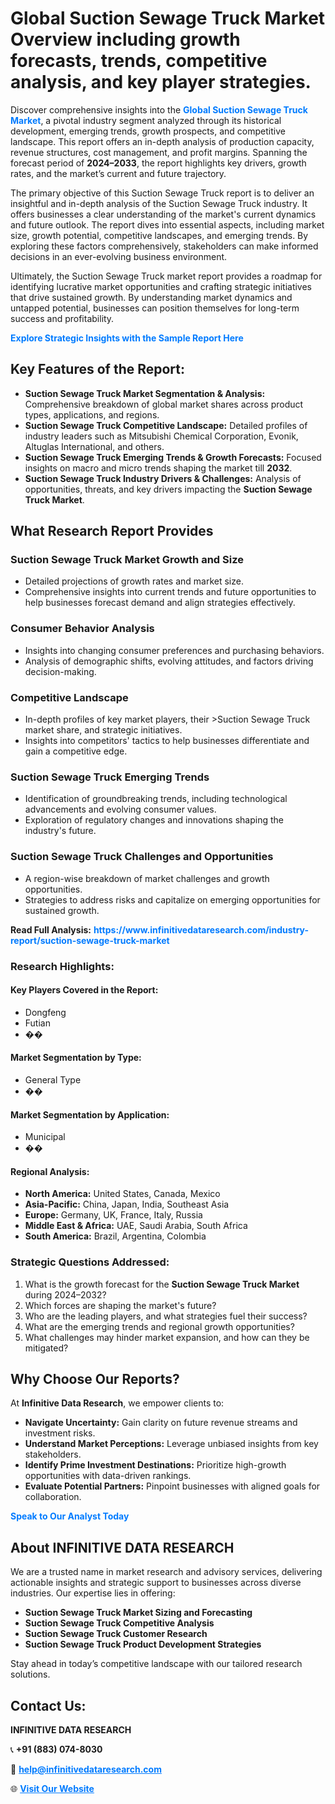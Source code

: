 <h1>Global Suction Sewage Truck Market Overview including growth forecasts, trends, competitive analysis, and key player strategies.</h1>
<p>
Discover comprehensive insights into the 
<a href="https://www.infinitivedataresearch.com/industry-report/suction-sewage-truck-market" rel="dofollow" style="color: #007BFF; text-decoration: none;"><strong>Global Suction Sewage Truck Market</strong></a>, a pivotal industry segment analyzed through its historical development, emerging trends, growth prospects, and competitive landscape. This report offers an in-depth analysis of production capacity, revenue structures, cost management, and profit margins. Spanning the forecast period of <strong>2024–2033</strong>, the report highlights key drivers, growth rates, and the market’s current and future trajectory.
</p>
<p>
The primary objective of this Suction Sewage Truck report is to deliver an insightful and in-depth analysis of the Suction Sewage Truck industry. It offers businesses a clear understanding of the market's current dynamics and future outlook. The report dives into essential aspects, including market size, growth potential, competitive landscapes, and emerging trends. By exploring these factors comprehensively, stakeholders can make informed decisions in an ever-evolving business environment.
</p>
<p>
Ultimately, the Suction Sewage Truck market report provides a roadmap for identifying lucrative market opportunities and crafting strategic initiatives that drive sustained growth. By understanding market dynamics and untapped potential, businesses can position themselves for long-term success and profitability.
</p>
<p>
<a href="https://www.infinitivedataresearch.com/request-sample/reportId=105068" style="color: #007BFF; text-decoration: none;"><strong>Explore Strategic Insights with the Sample Report Here</strong></a>
</p>

<h2>Key Features of the Report:</h2>
<ul>
<li><strong>Suction Sewage Truck Market Segmentation & Analysis:</strong> Comprehensive breakdown of global market shares across product types, applications, and regions.</li>
<li><strong>Suction Sewage Truck Competitive Landscape:</strong> Detailed profiles of industry leaders such as Mitsubishi Chemical Corporation, Evonik, Altuglas International, and others.</li>
<li><strong>Suction Sewage Truck Emerging Trends & Growth Forecasts:</strong> Focused insights on macro and micro trends shaping the market till <strong>2032</strong>.</li>
<li><strong>Suction Sewage Truck Industry Drivers & Challenges:</strong> Analysis of opportunities, threats, and key drivers impacting the <strong>Suction Sewage Truck Market</strong>.</li>
</ul>

<h2>What Research Report Provides</h2>
<h3>Suction Sewage Truck Market Growth and Size</h3>
<ul>
<li>Detailed projections of growth rates and market size.</li>
<li>Comprehensive insights into current trends and future opportunities to help businesses forecast demand and align strategies effectively.</li>
</ul>

<h3>Consumer Behavior Analysis</h3>
<ul>
<li>Insights into changing consumer preferences and purchasing behaviors.</li>
<li>Analysis of demographic shifts, evolving attitudes, and factors driving decision-making.</li>
</ul>

<h3>Competitive Landscape</h3>
<ul>
<li>In-depth profiles of key market players, their >Suction Sewage Truck market share, and strategic initiatives.</li>
<li>Insights into competitors' tactics to help businesses differentiate and gain a competitive edge.</li>
</ul>

<h3>Suction Sewage Truck Emerging Trends</h3>
<ul>
<li>Identification of groundbreaking trends, including technological advancements and evolving consumer values.</li>
<li>Exploration of regulatory changes and innovations shaping the industry's future.</li>
</ul>

<h3>Suction Sewage Truck Challenges and Opportunities</h3>
<ul>
<li>A region-wise breakdown of market challenges and growth opportunities.</li>
<li>Strategies to address risks and capitalize on emerging opportunities for sustained growth.</li>
</ul>
<p><strong>Read Full Analysis:</strong> <a href="https://www.infinitivedataresearch.com/industry-report/suction-sewage-truck-market" rel="dofollow" style="color: #007BFF; text-decoration: none;"><strong>https://www.infinitivedataresearch.com/industry-report/suction-sewage-truck-market</strong></a></p>
<h3>Research Highlights:</h3>
<h4>Key Players Covered in the Report:</h4>
<ul><li>Dongfeng</li><li>Futian</li><li>��</li></ul>
<h4>Market Segmentation by Type:</h4>
<ul><li>General Type</li><li>��</li></ul>
<h4>Market Segmentation by Application:</h4>
<ul><li>Municipal</li><li>��</li></ul>

<h4>Regional Analysis:</h4>
<ul>
<li><strong>North America:</strong> United States, Canada, Mexico</li>
<li><strong>Asia-Pacific:</strong> China, Japan, India, Southeast Asia</li>
<li><strong>Europe:</strong> Germany, UK, France, Italy, Russia</li>
<li><strong>Middle East & Africa:</strong> UAE, Saudi Arabia, South Africa</li>
<li><strong>South America:</strong> Brazil, Argentina, Colombia</li>
</ul>

<h3>Strategic Questions Addressed:</h3>
<ol>
<li>What is the growth forecast for the <strong>Suction Sewage Truck Market</strong> during 2024–2032?</li>
<li>Which forces are shaping the market's future?</li>
<li>Who are the leading players, and what strategies fuel their success?</li>
<li>What are the emerging trends and regional growth opportunities?</li>
<li>What challenges may hinder market expansion, and how can they be mitigated?</li>
</ol>

<h2>Why Choose Our Reports?</h2>
<p>At <strong>Infinitive Data Research</strong>, we empower clients to:</p>
<ul>
<li><strong>Navigate Uncertainty:</strong> Gain clarity on future revenue streams and investment risks.</li>
<li><strong>Understand Market Perceptions:</strong> Leverage unbiased insights from key stakeholders.</li>
<li><strong>Identify Prime Investment Destinations:</strong> Prioritize high-growth opportunities with data-driven rankings.</li>
<li><strong>Evaluate Potential Partners:</strong> Pinpoint businesses with aligned goals for collaboration.</li>
</ul>
<p><a href="https://www.infinitivedataresearch.com/industry-report/suction-sewage-truck-market" rel="dofollow" style="color: #007BFF; text-decoration: none;"><strong>Speak to Our Analyst Today</strong></a></p>

<h2>About INFINITIVE DATA RESEARCH</h2>
<p>We are a trusted name in market research and advisory services, delivering actionable insights and strategic support to businesses across diverse industries. Our expertise lies in offering:</p>
<ul>
<li><strong>Suction Sewage Truck Market Sizing and Forecasting</strong></li>
<li><strong>Suction Sewage Truck Competitive Analysis</strong></li>
<li><strong>Suction Sewage Truck Customer Research</strong></li>
<li><strong>Suction Sewage Truck Product Development Strategies</strong></li>
</ul>
<p>Stay ahead in today’s competitive landscape with our tailored research solutions.</p>

<h2>Contact Us:</h2>
<p><strong>INFINITIVE DATA RESEARCH</strong></p>
<p>📞 <strong>+91 (883) 074-8030</strong></p>
<p>📧 <strong><a href="mailto:help@infinitivedataresearch.com" style="color: #007BFF;">help@infinitivedataresearch.com</a></strong></p>
<p>🌐 <strong><a href="https://www.infinitivedataresearch.com" rel="dofollow" style="color: #007BFF;">Visit Our Website</a></strong></p>